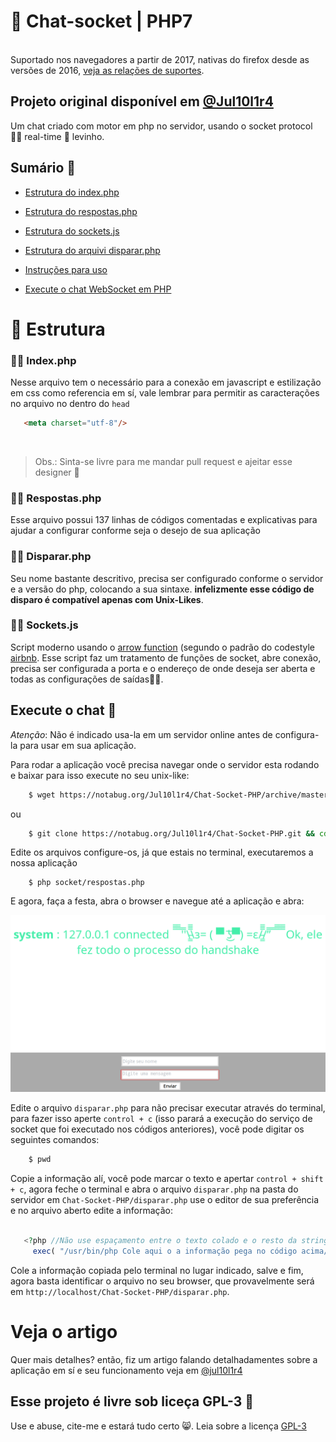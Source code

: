 # 🐘 Chat-socket | PHP7
<br/>   Suportado nos navegadores a partir de 2017, nativas do firefox desde as versões de 2016, [veja as relações de suportes](https://kangax.github.io/compat-table/es6/). 
<h2>Projeto original disponível em <a href="https://notabug.org/Jul10l1r4/Chat-Socket-PHP">@Jul10l1r4</a></h2>
Um chat criado com motor em php no servidor, usando o socket protocol 🤘🏿 real-time 🍃 levinho.

## Sumário 🔎

* [Estrutura do index.php](https://github.com/Jul10l1r4/Chat-socket#-indexphp)

* [Estrutura do respostas.php](https://github.com/Jul10l1r4/Chat-socket#-respostasphp)

* [Estrutura do sockets.js](https://github.com/Jul10l1r4/Chat-socket#-socketsjs)

* [Estrutura do arquivi disparar.php](https://github.com/Jul10l1r4/Chat-socket#-dispararphp)

* [Instruções para uso](https://notabug.org/Jul10l1r4/Chat-Socket-PHP#instru%C3%A7%C3%B5es-para-uso-desse-chat-)

* [Execute o chat WebSocket em PHP](https://github.com/Jul10l1r4/Chat-socket#execute-o-chat-)
 


<h1>🔧 Estrutura</h1>
<h3>🤘🏿 Index.php</h3>
   <p>
Nesse arquivo tem o necessário para a conexão em javascript e estilização em css como referencia em sí, vale lembrar para 
  permitir as caracterações no arquivo no dentro do <code>head</code>
  <br/>
  
 ```html
    <meta charset="utf-8"/>
 ```
 
<br/><blockquote>Obs.: Sinta-se livre para me mandar pull request e ajeitar esse designer 🙊</blockquote>
   
  
  <h3>🤘🏿 Respostas.php</h3>


  Esse arquivo possui 137 linhas de códigos comentadas e explicativas para ajudar a configurar conforme seja o desejo de sua aplicação
 
  <h3>🤘🏿 Disparar.php</h3>
 Seu nome bastante descritivo, precisa ser configurado conforme o servidor e  a versão do php, colocando a sua      sintaxe. <strong>infelizmente esse código de disparo é compatível apenas com Unix-Likes</strong>.
 
  <h3>🤘🏿 Sockets.js</h3>

Script moderno usando o [arrow function](https://github.com/airbnb/javascript#arrow-functions) (segundo o padrão do codestyle [airbnb](https://github.com/airbnb/javascript). Esse script faz um tratamento de funções de socket, abre conexão, precisa ser configurada a porta e o endereço de onde deseja ser aberta e todas as configurações de saídas👌🏽.

## Execute o chat 👿

*Atenção*: Não é indicado usa-la em um servidor online antes de configura-la para usar em sua aplicação.

Para rodar a aplicação você precisa navegar onde o servidor esta rodando e baixar para isso execute no seu unix-like:

```bash
    $ wget https://notabug.org/Jul10l1r4/Chat-Socket-PHP/archive/master.zip && unzip master.zip && cd chat-socket-php
```

ou

```bash
    $ git clone https://notabug.org/Jul10l1r4/Chat-Socket-PHP.git && cd Chat-Socket-PHP
```

Edite os arquivos configure-os, já que estais no terminal, executaremos a nossa aplicação

```
    $ php socket/respostas.php 
```

E agora, faça a festa, abra o browser e navegue até a aplicação e abra:

![Vüilar](screenshot.png)

Edite o arquivo `disparar.php` para não precisar executar através do terminal, para fazer isso aperte `control + c` (isso parará a execução do serviço de socket que foi executado nos códigos anteriores), você pode digitar os seguintes comandos:

```bash 
    $ pwd
```
 
 Copie a informação alí, você pode marcar o texto e apertar `control + shift + c`, agora feche o terminal e abra o arquivo `disparar.php` na pasta do servidor em `Chat-Socket-PHP/disparar.php` use o editor de sua preferência e no arquivo aberto edite a informação:
 
 ```php	

    <?php //Não use espaçamento entre o texto colado e o resto da string
      exec( "/usr/bin/php Cole aqui o a informação pega no código acima/socket/respostas.php" );
 ```
 
 Cole a informação copiada pelo terminal no lugar indicado, salve e fim, agora basta identificar o arquivo no seu browser, que provavelmente será em `http://localhost/Chat-Socket-PHP/disparar.php`. 

# Veja o artigo

Quer mais detalhes? então, fiz um artigo falando detalhadamentes sobre a aplicação em sí e seu funcionamento veja em [@jul10l1r4](https://rootthings.org/artigos/PHP/Chat-web-socket/)

 
## Esse projeto é livre sob liceça GPL-3 🐏
 Use e abuse, cite-me e estará tudo certo 😸. Leia sobre a licença [GPL-3](https://www.gnu.org/licenses/gpl-3.0-standalone.html)
